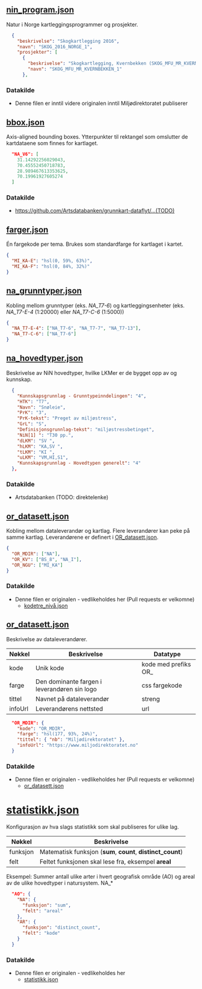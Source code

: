 ## [nin_program.json](nin_program.json)

Natur i Norge kartleggingsprogrammer og prosjekter.

```json
  {
    "beskrivelse": "Skogkartlegging 2016",
    "navn": "SKOG_2016_NORGE_1",
    "prosjekter": [
      {
        "beskrivelse": "Skogkartlegging, Kvernbekken (SKOG_MFU_MR_KVERNBEKKEN_1, Møre Og Romsdal, Miljøfaglig Utredning)",
        "navn": "SKOG_MFU_MR_KVERNBEKKEN_1"
      },
```

### Datakilde

- Denne filen er inntil videre originalen inntil Miljødirektoratet publiserer

## [bbox.json](bbox.json)

Axis-aligned bounding boxes. Ytterpunkter til rektangel som omslutter de kartdataene som finnes for kartlaget.

```json
  "NA_V6": [
    31.14292256029043,
    70.45552450718783,
    28.989467613353625,
    70.19961927605274
  ]
```

### Datakilde

- https://github.com/Artsdatabanken/grunnkart-dataflyt/...(TODO)

## [farger.json](farger.json)

Én fargekode per tema. Brukes som standardfarge for kartlaget i kartet.

```json
{
  "MI_KA-E": "hsl(0, 59%, 63%)",
  "MI_KA-F": "hsl(0, 84%, 32%)"
}
```

## [na_grunntyper.json](na_grunntyper.json)

Kobling mellom grunntyper (eks. _NA_T7-6_) og kartleggingsenheter (eks. _NA_T7-E-4_ (1:20000) eller _NA_T7-C-6_ (1:5000))

```json
{
  "NA_T7-E-4": ["NA_T7-6", "NA_T7-7", "NA_T7-13"],
  "NA_T7-C-6": ["NA_T7-6"]
}
```

## [na_hovedtyper.json](na_hovedtyper.json)

Beskrivelse av NiN hovedtyper, hvilke LKMer er de bygget opp av og kunnskap.

```json
  {
    "Kunnskapsgrunnlag - Grunntypeinndelingen": "4",
    "HTK": "T7",
    "Navn": "Snøleie",
    "PrK": "3",
    "PrK-tekst": "Preget av miljøstress",
    "GrL": "S",
    "Definisjonsgrunnlag-tekst": "miljøstressbetinget",
    "NiN[1] ": "T30 pp.",
    "dLKM": "SV ",
    "hLKM": "KA,SV ",
    "tLKM": "KI ",
    "uLKM": "VM,HI,S1",
    "Kunnskapsgrunnlag - Hovedtypen generelt": "4"
  },
```

### Datakilde

- Artsdatabanken (TODO: direktelenke)

## [or_datasett.json](or_datasett.json)

Kobling mellom dataleverandør og kartlag. Flere leverandører kan peke på samme kartlag. Leverandørene er definert i [OR_datasett.json](OR_datasett.json).

```json
{
  "OR_MDIR": ["NA"],
  "OR_KV": ["BS_8", "NA_I"],
  "OR_NGU": ["MI_KA"]
}
```

### Datakilde

- Denne filen er originalen - vedlikeholdes her (Pull requests er velkomne)
  - [kodetre_nivå.json](kodetre_nivå.json)

## [or_datasett.json](or_datasett.json)

Beskrivelse av dataleverandører.

| Nøkkel  | Beskrivelse                                  | Datatype              |
| ------- | -------------------------------------------- | --------------------- |
| kode    | Unik kode                                    | kode med prefiks OR\_ |
| farge   | Den dominante fargen i leverandøren sin logo | css fargekode         |
| tittel  | Navnet på dataleverandør                     | streng                |
| infoUrl | Leverandørens nettsted                       | url                   |

```json
  "OR_MDIR": {
    "kode": "OR_MDIR",
    "farge": "hsl(177, 93%, 24%)",
    "tittel": { "nb": "Miljødirektoratet" },
    "infoUrl": "https://www.miljodirektoratet.no"
  }
```

### Datakilde

- Denne filen er originalen - vedlikeholdes her (Pull requests er velkomne)
  - [or_datasett.json](or_datasett.json)

# [statistikk.json](statistikk.json)

Konfigurasjon av hva slags statistikk som skal publiseres for ulike lag.

| Nøkkel   | Beskrivelse                                                  |
| -------- | ------------------------------------------------------------ |
| funksjon | Matematisk funksjon (**sum**, **count**, **distinct_count**) |
| felt     | Feltet funksjonen skal lese fra, eksempel **areal**          |

Eksempel: Summer antall ulike arter i hvert geografisk område (AO) og areal av de ulike hovedtyper i natursystem. NA\_\*

```json
  "AO": {
    "NA": {
      "funksjon": "sum",
      "felt": "areal"
    },
    "AR": {
      "funksjon": "distinct_count",
      "felt": "kode"
    }
  }
```

### Datakilde

- Denne filen er originalen - vedlikeholdes her
  - [statistikk.json](statistikk.json)
